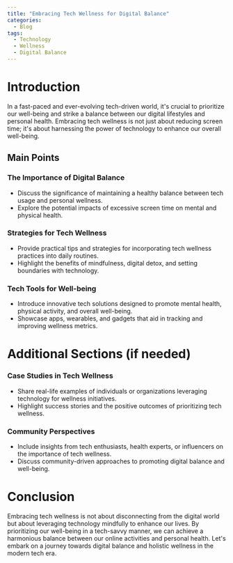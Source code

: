 ```yaml
---
title: "Embracing Tech Wellness for Digital Balance"
categories:
  - Blog
tags:
  - Technology
  - Wellness
  - Digital Balance
---
```


# Introduction
In a fast-paced and ever-evolving tech-driven world, it's crucial to prioritize our well-being and strike a balance between our digital lifestyles and personal health. Embracing tech wellness is not just about reducing screen time; it's about harnessing the power of technology to enhance our overall well-being.

## Main Points
### The Importance of Digital Balance
- Discuss the significance of maintaining a healthy balance between tech usage and personal wellness.
- Explore the potential impacts of excessive screen time on mental and physical health.

### Strategies for Tech Wellness
- Provide practical tips and strategies for incorporating tech wellness practices into daily routines.
- Highlight the benefits of mindfulness, digital detox, and setting boundaries with technology.

### Tech Tools for Well-being
- Introduce innovative tech solutions designed to promote mental health, physical activity, and overall well-being.
- Showcase apps, wearables, and gadgets that aid in tracking and improving wellness metrics.

# Additional Sections (if needed)
### Case Studies in Tech Wellness
- Share real-life examples of individuals or organizations leveraging technology for wellness initiatives.
- Highlight success stories and the positive outcomes of prioritizing tech wellness.

### Community Perspectives
- Include insights from tech enthusiasts, health experts, or influencers on the importance of tech wellness.
- Discuss community-driven approaches to promoting digital balance and well-being.

# Conclusion
Embracing tech wellness is not about disconnecting from the digital world but about leveraging technology mindfully to enhance our lives. By prioritizing our well-being in a tech-savvy manner, we can achieve a harmonious balance between our online activities and personal health. Let's embark on a journey towards digital balance and holistic wellness in the modern tech era.